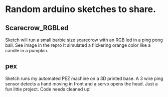 # Random arduino sketches to share. 

## Scarecrow_RGBLed 
<p>Sketch will run a small barbie size scarecrow with an RGB led in a ping pong ball. See image in the repro It simulated a flickering orange color like a candle in a pumpkin.</p>

## pex 
<p>Sketch runs my automated PEZ machine on a 3D printed base. A 3 wire ping sensor detects a hand moving in front and a servo opens the head. Just a fun little project. Code needs cleaned up!</p>

